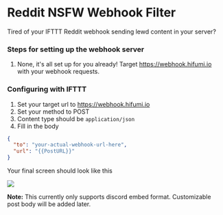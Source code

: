 # Reddit NSFW Webhook Filter

Tired of your IFTTT Reddit webhook sending lewd content in your server?

### Steps for setting up the webhook server
1. None, it's all set up for you already! Target https://webhook.hifumi.io with your webhook requests.

### Configuring with IFTTT
1. Set your target url to https://webhook.hifumi.io
2. Set your method to POST
3. Content type should be `application/json`
4. Fill in the body
```json
{
  "to": "your-actual-webhook-url-here",
  "url": "{{PostURL}}"
}
```

Your final screen should look like this

![](https://i.love.miki.ai/%F0%9F%98%8B%F0%9F%A4%B2%F0%9F%91%AA%E2%9C%8D%F0%9F%91%84%F0%9F%98%9A.png)

**Note:** This currently only supports discord embed format. Customizable post body will be added later.